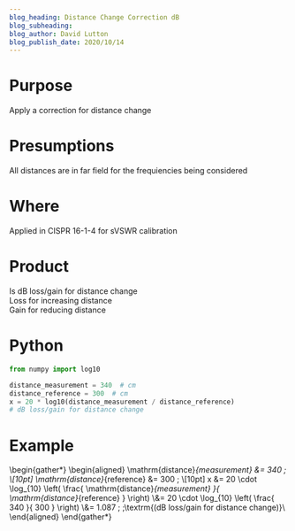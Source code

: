 ```yaml
---
blog_heading: Distance Change Correction dB
blog_subheading: 
blog_author: David Lutton
blog_publish_date: 2020/10/14
---
```


# Purpose
Apply a correction for distance change  
# Presumptions
All distances are in far field for the frequiencies being considered
# Where
Applied in CISPR 16-1-4 for sVSWR calibration
# Product
Is dB loss/gain for distance change  
Loss for increasing distance  
Gain for reducing distance

# Python
``` python
from numpy import log10

distance_measurement = 340  # cm
distance_reference = 300  # cm
x = 20 * log10(distance_measurement / distance_reference)
# dB loss/gain for distance change
```

# Example
\begin{gather*}
\begin{aligned}
\mathrm{distance}_{measurement} &= 340 \; 
\\[10pt]
\mathrm{distance}_{reference} &= 300 \; 
\\[10pt]
x &= 20 \cdot \log_{10} \left( \frac{ \mathrm{distance}_{measurement} }{ \mathrm{distance}_{reference} } \right) \\&= 20 \cdot \log_{10} \left( \frac{ 340 }{ 300 } \right) \\&= 1.087 \; \;\textrm{(dB loss/gain for distance change)}\\
\end{aligned}
\end{gather*}
